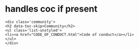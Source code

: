 # handles coc if present

    <div class='community'>
    <h2 data-toc-skip>Community</h2>
    <ul class='list-unstyled'>
    <li><a href="CODE_OF_CONDUCT.html">Code of conduct</a></li>
    </ul>
    </div>

